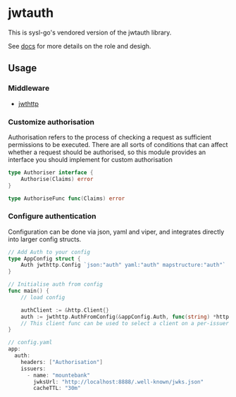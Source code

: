 # jwtauth

This is sysl-go's vendored version of the jwtauth library.

See [docs](./docs) for more details on the role and desigh.

## Usage

### Middleware

* [jwthttp](./jwthttp)

### Customize authorisation

Authorisation refers to the process of checking a request as sufficient
permissions to be executed. There are all sorts of conditions that can affect
whether a request should be authorised, so this module provides an interface
you should implement for custom authorisation

```go
type Authoriser interface {
    Authorise(Claims) error
}

type AuthoriseFunc func(Claims) error
```

### Configure authentication

Configuration can be done via json, yaml and viper, and integrates directly into larger config structs.

```go
// Add Auth to your config
type AppConfig struct {
    Auth jwthttp.Config `json:"auth" yaml:"auth" mapstructure:"auth"`
}

// Initialise auth from config
func main() {
    // load config

    authClient := &http.Client{}
    auth := jwthttp.AuthFromConfig(&appConfig.Auth, func(string) *http.Client {return authClient})
    // This client func can be used to select a client on a per-issuer basis
}

// config.yaml
app:
  auth:
    headers: ["Authorisation"]
    issuers:
      - name: "mountebank"
        jwksUrl: "http://localhost:8888/.well-known/jwks.json"
        cacheTTL: "30m"
```


